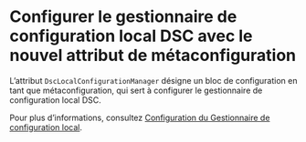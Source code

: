 # <a name="configure-dsc-lcm-with-new-meta-configuration-attribute"></a>Configurer le gestionnaire de configuration local DSC avec le nouvel attribut de métaconfiguration

L’attribut `DscLocalConfigurationManager` désigne un bloc de configuration en tant que métaconfiguration, qui sert à configurer le gestionnaire de configuration local DSC. 

Pour plus d’informations, consultez [Configuration du Gestionnaire de configuration local](https://msdn.microsoft.com/powershell/dsc/metaconfig).
